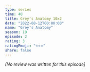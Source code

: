 ```yaml
---
type: series
time: 40
title: Grey's Anatomy 10x2
date: "2022-08-12T00:00:00"
name: "Grey's Anatomy"
season: 10
episode: 2
rating: 3
ratingEmoji: "⭐️⭐️⭐️"
share: false
---
```


*[No review was written for this episode]*